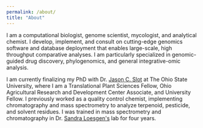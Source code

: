 ```yaml
---
permalink: /about/
title: "About"
---
```


I am a computational biologist, genome scientist, mycologist, and analytical chemist. I develop, implement, and consult on cutting-edge genomics software and database deployment that enables large-scale, high throughput comparative analyses. I am particularly specialized in genomic-guided drug discovery, phylogenomics, and general integrative-omic analysis.

I am currently finalizing my PhD with Dr. [Jason C. Slot](https://u.osu.edu/slot.1/) at The Ohio State University, where I am a Translational Plant Sciences Fellow, Ohio Agricultural Research and Development Center Associate, and University Fellow. I previously worked as a quality control chemist, implementing chromatography and mass spectrometry to analyze terpenoid, pesticide, and solvent residues. I was trained in mass spectrometry and chromatography in Dr. [Sandra Loesgen's](http://loesgenlab.org/index.html) lab for four years.

